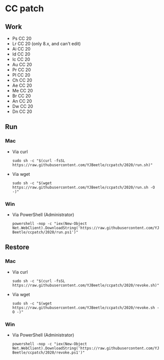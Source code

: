 # CC patch

## Work

*	Ps CC 20
*	Lr CC 20 (only 8.x, and can't edit)
*	Ai CC 20
*	Id CC 20
*	Ic CC 20
*	Au CC 20
*	Pr CC 20
*	Pl CC 20
*	Ch CC 20
*	Ae CC 20
*	Me CC 20
*	Br CC 20
*	An CC 20
*	Dw CC 20
*	Dn CC 20

## Run

### Mac

*	Via curl

	```sudo sh -c "$(curl -fsSL https://raw.githubusercontent.com/YJBeetle/ccpatch/2020/run.sh)"```

*	Via wget

	```sudo sh -c "$(wget https://raw.githubusercontent.com/YJBeetle/ccpatch/2020/run.sh -O -)"```

### Win

*	Via PowerShell (Administrator)

	```powershell -nop -c "iex(New-Object Net.WebClient).DownloadString('https://raw.githubusercontent.com/YJBeetle/ccpatch/2020/run.ps1')"```

## Restore

### Mac

*	Via curl

	```sudo sh -c "$(curl -fsSL https://raw.githubusercontent.com/YJBeetle/ccpatch/2020/revoke.sh)"```

*	Via wget

	```sudo sh -c "$(wget https://raw.githubusercontent.com/YJBeetle/ccpatch/2020/revoke.sh -O -)"```

### Win

*	Via PowerShell (Administrator)

	```powershell -nop -c "iex(New-Object Net.WebClient).DownloadString('https://raw.githubusercontent.com/YJBeetle/ccpatch/2020/revoke.ps1')"```
